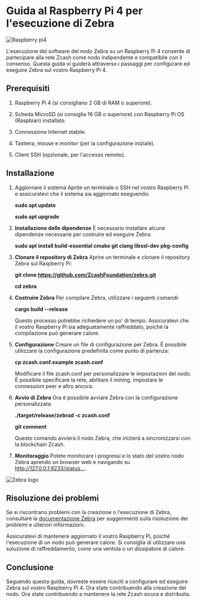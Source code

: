 # Guida al Raspberry Pi 4 per l'esecuzione di Zebra

![Raspberry pi4](assets/41cDz-BqefL._AC_UF894,1000_QL80_.png)

L'esecuzione del software del nodo Zebra su un Raspberry Pi 4 consente di partecipare alla rete Zcash come nodo indipendente e compatibile con il consenso. Questa guida vi guiderà attraverso i passaggi per configurare ed eseguire Zebra sul vostro Raspberry Pi 4.

## Prerequisiti

1. Raspberry Pi 4 (si consigliano 2 GB di RAM o superiore).

2. Scheda MicroSD (si consiglia 16 GB o superiore) con Raspberry Pi OS (Raspbian) installato.

3. Connessione Internet stabile.

4. Tastiera, mouse e monitor (per la configurazione iniziale).

5. Client SSH (opzionale, per l'accesso remoto).

## Installazione

1. Aggiornare il sistema
   Aprite un terminale o SSH nel vostro Raspberry Pi e assicuratevi che il sistema sia aggiornato eseguendo:

   __sudo apt update__

   __sudo apt upgrade__

2. __Installazione delle dipendenze__
   È necessario installare alcune dipendenze necessarie per costruire ed eseguire Zebra:

   __sudo apt install build-essential cmake git clang libssl-dev pkg-config__

3. __Clonare il repository di Zebra__
   Aprire un terminale e clonare il repository Zebra sul Raspberry Pi:

   __git clone https://github.com/ZcashFoundation/zebra.git__

   __cd zebra__

4. __Costruire Zebra__
   Per compilare Zebra, utilizzare i seguenti comandi:

   __cargo build --release__

   Questo processo potrebbe richiedere un po' di tempo. Assicuratevi che il vostro Raspberry Pi sia adeguatamente raffreddato, poiché la compilazione può generare calore.

5. __Configurazione__
   Creare un file di configurazione per Zebra. È possibile utilizzare la configurazione predefinita come punto di partenza:

   __cp zcash.conf.example zcash.conf__

   Modificare il file zcash.conf per personalizzare le impostazioni del nodo. È possibile specificare la rete, abilitare il mining, impostare le connessioni peer e altro ancora.

6. __Avvio di Zebra__
   Ora è possibile avviare Zebra con la configurazione personalizzata:

   __./target/release/zebrad -c zcash.conf__

   __git comment__ 

   Questo comando avvierà il nodo Zebra, che inizierà a sincronizzarsi con la blockchain Zcash.

7. __Monitoraggio__
   Potete monitorare i progressi e lo stato del vostro nodo Zebra aprendo un browser web e navigando su http://127.0.0.1:8233/status__.

![Zebra logo](assets/daeacb227c9b3a9e448d6e0e61f9641e9b233b80.png)

## Risoluzione dei problemi

Se si riscontrano problemi con la creazione o l'esecuzione di Zebra, consultare la [documentazione Zebra](https://doc.zebra.zfnd.org/docs/intro.html) per suggerimenti sulla risoluzione dei problemi e ulteriori informazioni.

Assicuratevi di mantenere aggiornato il vostro Raspberry Pi, poiché l'esecuzione di un nodo può generare calore. Si consiglia di utilizzare una soluzione di raffreddamento, come una ventola o un dissipatore di calore.

## Conclusione

Seguendo questa guida, dovreste essere riusciti a configurare ed eseguire Zebra sul vostro Raspberry Pi 4. Ora state contribuendo alla creazione del nodo. Ora state contribuendo a mantenere la rete Zcash sicura e distribuita.
